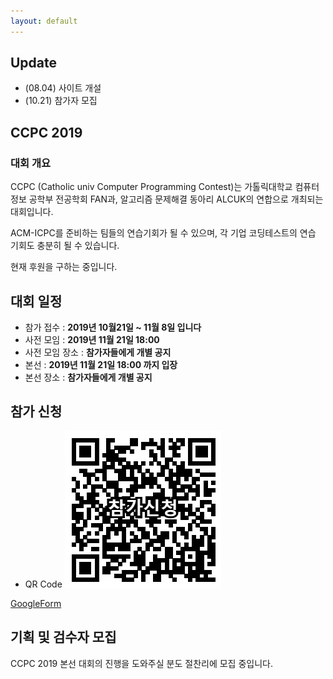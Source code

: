 ```yaml
---
layout: default
---
```




## Update

 * (08.04) 사이트 개설
 * (10.21) 참가자 모집 
 
## CCPC 2019

### 대회 개요

CCPC (Catholic univ Computer Programming Contest)는 가톨릭대학교 컴퓨터 정보 공학부 전공학회 FAN과, 알고리즘 문제해결 동아리 ALCUK의 연합으로 개최되는 대회입니다. 

ACM-ICPC를 준비하는 팀들의 연습기회가 될 수 있으며, 
각 기업 코딩테스트의 연습 기회도 충분히 될 수 있습니다.

현재 후원을 구하는 중입니다.

## 대회 일정

 * 참가 접수 :  **2019년 10월21일 ~ 11월 8일 입니다**
 * 사전 모임 : **2019년 11월 21일 18:00**
 * 사전 모임 장소 : **참가자들에게 개별 공지**
 * 본선 : **2019년 11월 21일 18:00 까지 입장**
 * 본선 장소 : **참가자들에게 개별 공지**

## 참가 신청

* QR Code
![](./assets/join.png)

[GoogleForm](https://forms.gle/vzM6rZkgwwpyTqaY6)


## 기획 및 검수자 모집

CCPC 2019 본선 대회의 진행을 도와주실 분도 절찬리에 모집 중입니다.



<script type="text/javascript">
  function lpad(num, pad_str, len) {
    var str = num.toString();
    while (str.length < len) {
      str = pad_str + str;
    }
    return str;
  }
  window.onload = function () {
    var picture_num = Math.floor(Math.random() * 11);
    var picture_name = 'main-pic-' + lpad(picture_num, '0', 2) + '.jpg';
    var path = '{{ "/assets/" | relative_url }}' + picture_name;
    document.getElementById('main-pic').src = path;
  };
</script>

